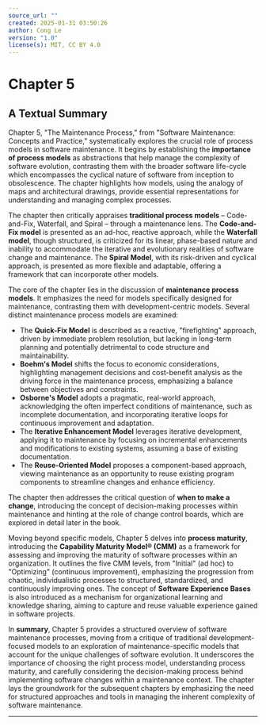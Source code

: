 ```yaml
---
source_url: ""
created: 2025-01-31 03:50:26
author: Cong Le
version: "1.0"
license(s): MIT, CC BY 4.0
---
```



# Chapter 5

## A Textual Summary


Chapter 5, "The Maintenance Process," from "Software Maintenance: Concepts and Practice," systematically explores the crucial role of process models in software maintenance. It begins by establishing the **importance of process models** as abstractions that help manage the complexity of software evolution, contrasting them with the broader software life-cycle which encompasses the cyclical nature of software from inception to obsolescence. The chapter highlights how models, using the analogy of maps and architectural drawings, provide essential representations for understanding and managing complex processes.

The chapter then critically appraises **traditional process models** – Code-and-Fix, Waterfall, and Spiral – through a maintenance lens. The **Code-and-Fix model** is presented as an ad-hoc, reactive approach, while the **Waterfall model**, though structured, is criticized for its linear, phase-based nature and inability to accommodate the iterative and evolutionary realities of software change and maintenance. The **Spiral Model**, with its risk-driven and cyclical approach, is presented as more flexible and adaptable, offering a framework that can incorporate other models.

The core of the chapter lies in the discussion of **maintenance process models**. It emphasizes the need for models specifically designed for maintenance, contrasting them with development-centric models.  Several distinct maintenance process models are examined:

*   The **Quick-Fix Model** is described as a reactive, "firefighting" approach, driven by immediate problem resolution, but lacking in long-term planning and potentially detrimental to code structure and maintainability.
*   **Boehm's Model** shifts the focus to economic considerations, highlighting management decisions and cost-benefit analysis as the driving force in the maintenance process, emphasizing a balance between objectives and constraints.
*   **Osborne's Model** adopts a pragmatic, real-world approach, acknowledging the often imperfect conditions of maintenance, such as incomplete documentation, and incorporating iterative loops for continuous improvement and adaptation.
*   The **Iterative Enhancement Model** leverages iterative development, applying it to maintenance by focusing on incremental enhancements and modifications to existing systems, assuming a base of existing documentation.
*   The **Reuse-Oriented Model** proposes a component-based approach, viewing maintenance as an opportunity to reuse existing program components to streamline changes and enhance efficiency.

The chapter then addresses the critical question of **when to make a change**, introducing the concept of decision-making processes within maintenance and hinting at the role of change control boards, which are explored in detail later in the book.

Moving beyond specific models, Chapter 5 delves into **process maturity**, introducing the **Capability Maturity Model® (CMM)** as a framework for assessing and improving the maturity of software processes within an organization. It outlines the five CMM levels, from "Initial" (ad hoc) to "Optimizing" (continuous improvement), emphasizing the progression from chaotic, individualistic processes to structured, standardized, and continuously improving ones.  The concept of **Software Experience Bases** is also introduced as a mechanism for organizational learning and knowledge sharing, aiming to capture and reuse valuable experience gained in software projects.

In **summary**, Chapter 5 provides a structured overview of software maintenance processes, moving from a critique of traditional development-focused models to an exploration of maintenance-specific models that account for the unique challenges of software evolution. It underscores the importance of choosing the right process model, understanding process maturity, and carefully considering the decision-making process behind implementing software changes within a maintenance context. The chapter lays the groundwork for the subsequent chapters by emphasizing the need for structured approaches and tools in managing the inherent complexity of software maintenance.





----
